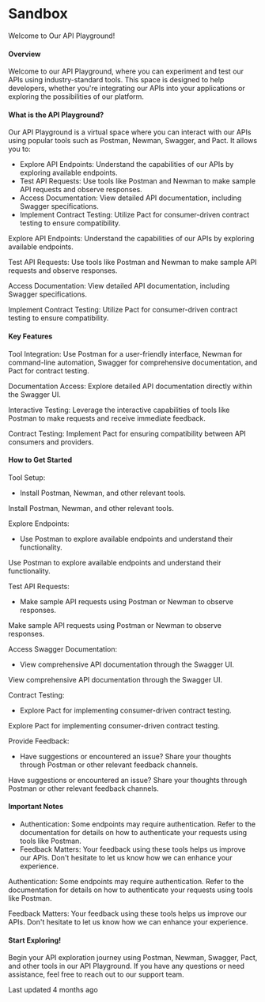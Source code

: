 # Sandbox

Welcome to Our API Playground!

#### Overview

Welcome to our API Playground, where you can experiment and test our APIs using industry-standard tools. This space is designed to help developers, whether you're integrating our APIs into your applications or exploring the possibilities of our platform.

#### What is the API Playground?

Our API Playground is a virtual space where you can interact with our APIs using popular tools such as Postman, Newman, Swagger, and Pact. It allows you to:

- Explore API Endpoints: Understand the capabilities of our APIs by exploring available endpoints.
- Test API Requests: Use tools like Postman and Newman to make sample API requests and observe responses.
- Access Documentation: View detailed API documentation, including Swagger specifications.
- Implement Contract Testing: Utilize Pact for consumer-driven contract testing to ensure compatibility.

Explore API Endpoints: Understand the capabilities of our APIs by exploring available endpoints.

Test API Requests: Use tools like Postman and Newman to make sample API requests and observe responses.

Access Documentation: View detailed API documentation, including Swagger specifications.

Implement Contract Testing: Utilize Pact for consumer-driven contract testing to ensure compatibility.

#### Key Features

Tool Integration: Use Postman for a user-friendly interface, Newman for command-line automation, Swagger for comprehensive documentation, and Pact for contract testing.

Documentation Access: Explore detailed API documentation directly within the Swagger UI.

Interactive Testing: Leverage the interactive capabilities of tools like Postman to make requests and receive immediate feedback.

Contract Testing: Implement Pact for ensuring compatibility between API consumers and providers.

#### How to Get Started

Tool Setup:

- Install Postman, Newman, and other relevant tools.

Install Postman, Newman, and other relevant tools.

Explore Endpoints:

- Use Postman to explore available endpoints and understand their functionality.

Use Postman to explore available endpoints and understand their functionality.

Test API Requests:

- Make sample API requests using Postman or Newman to observe responses.

Make sample API requests using Postman or Newman to observe responses.

Access Swagger Documentation:

- View comprehensive API documentation through the Swagger UI.

View comprehensive API documentation through the Swagger UI.

Contract Testing:

- Explore Pact for implementing consumer-driven contract testing.

Explore Pact for implementing consumer-driven contract testing.

Provide Feedback:

- Have suggestions or encountered an issue? Share your thoughts through Postman or other relevant feedback channels.

Have suggestions or encountered an issue? Share your thoughts through Postman or other relevant feedback channels.

#### Important Notes

- Authentication: Some endpoints may require authentication. Refer to the documentation for details on how to authenticate your requests using tools like Postman.
- Feedback Matters: Your feedback using these tools helps us improve our APIs. Don't hesitate to let us know how we can enhance your experience.

Authentication: Some endpoints may require authentication. Refer to the documentation for details on how to authenticate your requests using tools like Postman.

Feedback Matters: Your feedback using these tools helps us improve our APIs. Don't hesitate to let us know how we can enhance your experience.

#### Start Exploring!

Begin your API exploration journey using Postman, Newman, Swagger, Pact, and other tools in our API Playground. If you have any questions or need assistance, feel free to reach out to our support team.

Last updated 4 months ago
